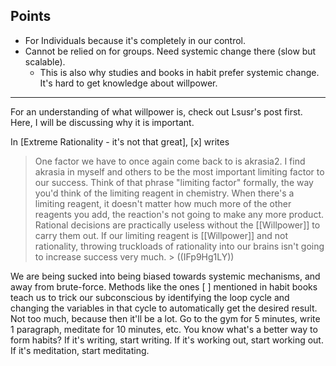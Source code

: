 ## Points
- For Individuals because it's completely in our control.
- Cannot be relied on for groups. Need systemic change there (slow but scalable). 
	- This is also why studies and books in habit prefer systemic change. It's hard to get knowledge about willpower.

---

For an understanding of what willpower is, check out Lsusr's post first. Here, I will be discussing why it is important.

In [Extreme Rationality - it's not that great], [x] writes 
> One factor we have to once again come back to is akrasia2. I find akrasia in myself and others to be the most important limiting factor to our success. Think of that phrase "limiting factor" formally, the way you'd think of the limiting reagent in chemistry. When there's a limiting reagent, it doesn't matter how much more of the other reagents you add, the reaction's not going to make any more product. Rational decisions are practically useless without the [[Willpower]] to carry them out. If our limiting reagent is [[Willpower]] and not rationality, throwing truckloads of rationality into our brains isn't going to increase success very much.
	> ((IFp9Hg1LY))

We are being sucked into being biased towards systemic mechanisms, and away from brute-force. Methods like the ones [ ] mentioned in habit books teach us to trick our subconscious by identifying the loop cycle and changing the variables in that cycle to automatically get the desired result. Not too much, because then it'll be a lot. Go to the gym for 5 minutes, write 1 paragraph, meditate for 10 minutes, etc.
You know what's a better way to form habits? If it's writing, start writing. If it's working out, start working out. If it's meditation, start meditating.